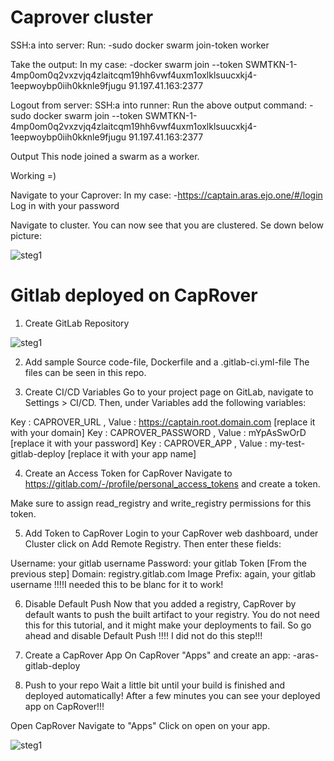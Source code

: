 # Caprover cluster
SSH:a into server:
Run:
-sudo docker swarm join-token worker

Take the output: In my case:
-docker swarm join --token SWMTKN-1-4mp0om0q2vxzvjq4zlaitcqm19hh6vwf4uxm1oxlklsuucxkj4-1eepwoybp0iih0kknle9fjugu 91.197.41.163:2377

Logout from server:
SSH:a into runner:
Run the above output command:
-sudo docker swarm join --token SWMTKN-1-4mp0om0q2vxzvjq4zlaitcqm19hh6vwf4uxm1oxlklsuucxkj4-1eepwoybp0iih0kknle9fjugu 91.197.41.163:2377

Output
This node joined a swarm as a worker.

Working =)

Navigate to your Caprover:
In my case:
-https://captain.aras.ejo.one/#/login
Log in with your password

Navigate to cluster. You can now see that you are clustered. Se down below picture:


![steg1](https://gitlab.com/SaraPetre/u08_caprover_gitlab/-/raw/master/images/caprover_cluster.PNG)

# Gitlab deployed on CapRover

1. Create GitLab Repository

![steg1](https://gitlab.com/SaraPetre/u08_caprover_gitlab/-/raw/master/images/aras_gitlab-repo.PNG)

2. Add sample Source code-file, Dockerfile and a .gitlab-ci.yml-file
The files can be seen in this repo.

3. Create CI/CD Variables
Go to your project page on GitLab, navigate to Settings > CI/CD. Then, under Variables add the following variables:

Key : CAPROVER_URL , Value : https://captain.root.domain.com [replace it with your domain]
Key : CAPROVER_PASSWORD , Value : mYpAsSwOrD [replace it with your password]
Key : CAPROVER_APP , Value : my-test-gitlab-deploy [replace it with your app name]

4.  Create an Access Token for CapRover
Navigate to https://gitlab.com/-/profile/personal_access_tokens and create a token.

Make sure to assign read_registry and write_registry permissions for this token.

5. Add Token to CapRover
Login to your CapRover web dashboard, under Cluster click on Add Remote Registry. Then enter these fields:

Username: your gitlab username
Password: your gitlab Token [From the previous step]
Domain: registry.gitlab.com
Image Prefix: again, your gitlab username !!!!I needed this to be blanc for it to work!

6. Disable Default Push
Now that you added a registry, CapRover by default wants to push the built artifact to your registry. You do not need this for this tutorial, and it might make your deployments to fail. So go ahead and disable Default Push
!!!! I did not do this step!!!

7. Create a CapRover App
On CapRover "Apps" and create an app:
-aras-gitlab-deploy

8. Push to your repo
Wait a little bit until your build is finished and deployed automatically! After a few minutes you can see your deployed app on CapRover!!!

Open CapRover
Navigate to "Apps"
Click on open on your app.

![steg1](https://gitlab.com/SaraPetre/u08_caprover_gitlab/-/raw/master/images/caprover_apps.PNG)